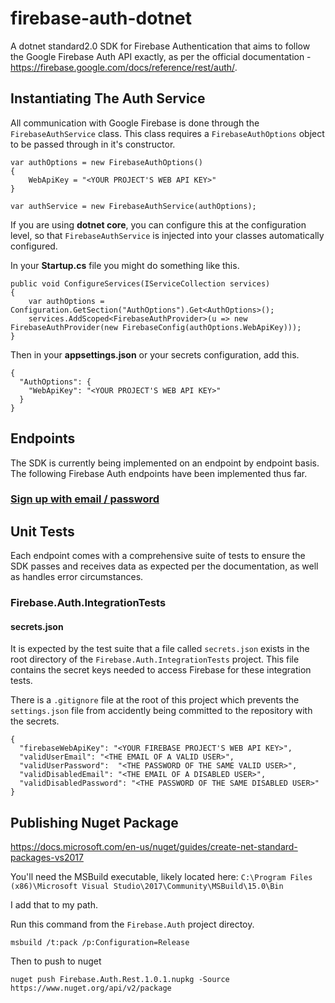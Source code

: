 # firebase-auth-dotnet
A dotnet standard2.0 SDK for Firebase Authentication that aims to follow the Google Firebase Auth API exactly, as per the official documentation - https://firebase.google.com/docs/reference/rest/auth/.

## Instantiating The Auth Service
All communication with Google Firebase is done through the `FirebaseAuthService` class. This class requires a `FirebaseAuthOptions` object to be passed through in it's constructor.

~~~~
var authOptions = new FirebaseAuthOptions()
{
    WebApiKey = "<YOUR PROJECT'S WEB API KEY>"
}

var authService = new FirebaseAuthService(authOptions);
~~~~

If you are using **dotnet core**, you can configure this at the configuration level, so that `FirebaseAuthService` is injected into your classes automatically configured.

In your **Startup.cs** file you might do something like this.
~~~~
public void ConfigureServices(IServiceCollection services)
{
    var authOptions = Configuration.GetSection("AuthOptions").Get<AuthOptions>();
    services.AddScoped<FirebaseAuthProvider>(u => new FirebaseAuthProvider(new FirebaseConfig(authOptions.WebApiKey)));
}
~~~~
Then in your **appsettings.json** or your secrets configuration, add this.
~~~~
{
  "AuthOptions": {
    "WebApiKey": "<YOUR PROJECT'S WEB API KEY>"
  }
}
~~~~

## Endpoints
The SDK is currently being implemented on an endpoint by endpoint basis. The following Firebase Auth endpoints have been implemented thus far.

### [Sign up with email / password](https://firebase.google.com/docs/reference/rest/auth/#section-create-email-password)


## Unit Tests
Each endpoint comes with a comprehensive suite of tests to ensure the SDK passes and receives data as expected per the documentation, as well as handles error circumstances.
### Firebase.Auth.IntegrationTests

#### secrets.json
It is expected by the test suite that a file called `secrets.json` exists in the root directory of the `Firebase.Auth.IntegrationTests` project. This file contains the secret keys needed to access Firebase for these integration tests.

There is a `.gitignore` file at the root of this project which prevents the `settings.json` file from accidently being committed to the repository with the secrets.
~~~~
{
  "firebaseWebApiKey": "<YOUR FIREBASE PROJECT'S WEB API KEY>",
  "validUserEmail": "<THE EMAIL OF A VALID USER>",
  "validUserPassword":  "<THE PASSWORD OF THE SAME VALID USER>",
  "validDisabledEmail": "<THE EMAIL OF A DISABLED USER>",
  "validDisabledPassword": "<THE PASSWORD OF THE SAME DISABLED USER>"
}
~~~~

## Publishing Nuget Package
https://docs.microsoft.com/en-us/nuget/guides/create-net-standard-packages-vs2017

You'll need the MSBuild executable, likely located here:
`C:\Program Files (x86)\Microsoft Visual Studio\2017\Community\MSBuild\15.0\Bin`

I add that to my path.

Run this command from the `Firebase.Auth` project directoy.
~~~~
msbuild /t:pack /p:Configuration=Release
~~~~

Then to push to nuget
~~~~
nuget push Firebase.Auth.Rest.1.0.1.nupkg -Source https://www.nuget.org/api/v2/package
~~~~